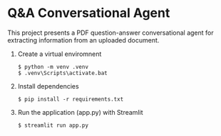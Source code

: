 # Q&A Conversational Agent

This project presents a PDF question-answer conversational agent for extracting information from an uploaded document. 

1. Create a virtual enviromnent 
    ```console
    $ python -m venv .venv
    $ .venv\Scripts\activate.bat
    ```
    
2. Install dependencies 
    ```console
    $ pip install -r requirements.txt
    ```
    
3. Run the application (app.py) with Streamlit
    ```console
    $ streamlit run app.py
    ```
